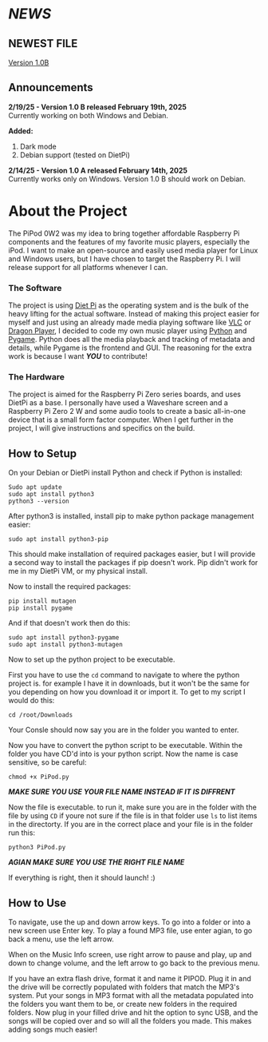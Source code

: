 # ***NEWS***

## NEWEST FILE
[Version 1.0B](https://github.com/MDdude807/PiPod-0-W-2/blob/main/Versions/Ver%201.0B/PiPod.py)

## Announcements

**2/19/25 - Version 1.0 B released February 19th, 2025**  
Currently working on both Windows and Debian.

**Added:**
1. Dark mode
2. Debian support (tested on DietPi)

**2/14/25 - Version 1.0 A released February 14th, 2025**  
Currently works only on Windows. Version 1.0 B should work on Debian.

# About the Project
The PiPod 0W2 was my idea to bring together affordable Raspberry Pi components and the features of my favorite music players, especially the iPod. I want to make an open-source and easily used media player for Linux and Windows users, but I have chosen to target the Raspberry Pi. I will release support for all platforms whenever I can.

### The Software
The project is using [Diet Pi](https://dietpi.com/) as the operating system and is the bulk of the heavy lifting for the actual software. Instead of making this project easier for myself and just using an already made media playing software like [VLC](https://www.videolan.org/vlc/) or [Dragon Player](https://apps.kde.org/dragonplayer/), I decided to code my own music player using [Python](https://www.python.org/) and [Pygame](https://www.pygame.org/news). Python does all the media playback and tracking of metadata and details, while Pygame is the frontend and GUI. The reasoning for the extra work is because I want ***YOU*** to contribute!

### The Hardware
The project is aimed for the Raspberry Pi Zero series boards, and uses DietPi as a base. I personally have used a Waveshare screen and a Raspberry Pi Zero 2 W and some audio tools to create a basic all-in-one device that is a small form factor computer. When I get further in the project, I will give instructions and specifics on the build.

## How to Setup
On your Debian or DietPi install Python and check if Python is installed:
```
Sudo apt update
sudo apt install python3
python3 --version
```

After python3 is installed, install pip to make python package management easier:
```
sudo apt install python3-pip
```
This should make installation of required packages easier, but I will provide a second way to install the packages if pip doesn't work. Pip didn't work for me in my DietPi VM, or my physical install.

Now to install the required packages:
```
pip install mutagen
pip install pygame
```
And if that doesn't work then do this:
```
sudo apt install python3-pygame
sudo apt install python3-mutagen
```

Now to set up the python project to be executable.

First you have to use the `cd` command to navigate to where the python project is. for example I have it in downloads, but it won't be the same for you depending on how you download it or import it. To get to my script I would do this:
```
cd /root/Downloads
```
Your Consle should now say you are in the folder you wanted to enter.

Now you have to convert the python script to be executable. Within the folder you have CD'd into is your python script. Now the name is case sensitive, so be careful:
```
chmod +x PiPod.py
```
***MAKE SURE YOU USE YOUR FILE NAME INSTEAD IF IT IS DIFFRENT***

Now the file is executable. to run it, make sure you are in the folder with the file by using `CD` if youre not sure if the file is in that folder use `ls` to list items in the directorty. If you are in the correct place and your file is in the folder run this:
```
python3 PiPod.py
```
***AGIAN MAKE SURE YOU USE THE RIGHT FILE NAME***

If everything is right, then it should launch! :)

## How to Use
To navigate, use the up and down arrow keys. To go into a folder or into a new screen use Enter key. To play a found MP3 file, use enter agian, to go back a menu, use the left arrow.

When on the Music Info screen, use right arrow to pause and play, up and down to change volume, and the left arrow to go back to the previous menu.

If you have an extra flash drive, format it and name it PIPOD. Plug it in and the drive will be correctly populated with folders that match the MP3's system. Put your songs in MP3 format with all the metadata populated into the folders you want them to be, or create new folders in the required folders. Now plug in your filled drive and hit the option to sync USB, and the songs will be copied over and so will all the folders you made. This makes adding songs much easier!
